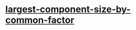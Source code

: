 # [largest-component-size-by-common-factor](https://leetcode-cn.com/problems/largest-component-size-by-common-factor)
